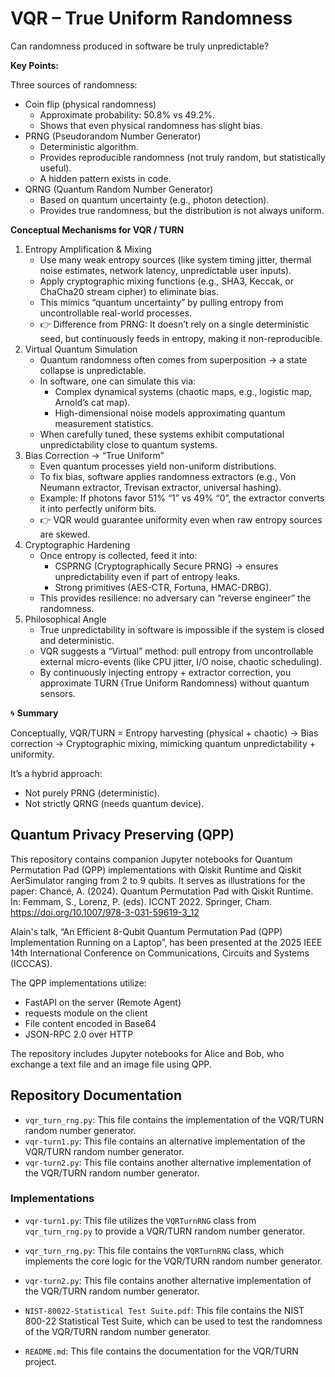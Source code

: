 # VQR – True Uniform Randomness

Can randomness produced in software be truly unpredictable?

**Key Points:**

Three sources of randomness:

*   Coin flip (physical randomness)
    *   Approximate probability: 50.8% vs 49.2%.
    *   Shows that even physical randomness has slight bias.
*   PRNG (Pseudorandom Number Generator)
    *   Deterministic algorithm.
    *   Provides reproducible randomness (not truly random, but statistically useful).
    *   A hidden pattern exists in code.
*   QRNG (Quantum Random Number Generator)
    *   Based on quantum uncertainty (e.g., photon detection).
    *   Provides true randomness, but the distribution is not always uniform.

**Conceptual Mechanisms for VQR / TURN**

1.  Entropy Amplification & Mixing
    *   Use many weak entropy sources (like system timing jitter, thermal noise estimates, network latency, unpredictable user inputs).
    *   Apply cryptographic mixing functions (e.g., SHA3, Keccak, or ChaCha20 stream cipher) to eliminate bias.
    *   This mimics “quantum uncertainty” by pulling entropy from uncontrollable real-world processes.
    *   👉 Difference from PRNG: It doesn’t rely on a single deterministic seed, but continuously feeds in entropy, making it non-reproducible.
2.  Virtual Quantum Simulation
    *   Quantum randomness often comes from superposition → a state collapse is unpredictable.
    *   In software, one can simulate this via:
        *   Complex dynamical systems (chaotic maps, e.g., logistic map, Arnold’s cat map).
        *   High-dimensional noise models approximating quantum measurement statistics.
    *   When carefully tuned, these systems exhibit computational unpredictability close to quantum systems.
3.  Bias Correction → “True Uniform”
    *   Even quantum processes yield non-uniform distributions.
    *   To fix bias, software applies randomness extractors (e.g., Von Neumann extractor, Trevisan extractor, universal hashing).
    *   Example: If photons favor 51% “1” vs 49% “0”, the extractor converts it into perfectly uniform bits.
    *   👉 VQR would guarantee uniformity even when raw entropy sources are skewed.
4.  Cryptographic Hardening
    *   Once entropy is collected, feed it into:
        *   CSPRNG (Cryptographically Secure PRNG) → ensures unpredictability even if part of entropy leaks.
        *   Strong primitives (AES-CTR, Fortuna, HMAC-DRBG).
    *   This provides resilience: no adversary can “reverse engineer” the randomness.
5.  Philosophical Angle
    *   True unpredictability in software is impossible if the system is closed and deterministic.
    *   VQR suggests a “Virtual” method: pull entropy from uncontrollable external micro-events (like CPU jitter, I/O noise, chaotic scheduling).
    *   By continuously injecting entropy + extractor correction, you approximate TURN (True Uniform Randomness) without quantum sensors.

🌀 **Summary**

Conceptually, VQR/TURN = Entropy harvesting (physical + chaotic) → Bias correction → Cryptographic mixing, mimicking quantum unpredictability + uniformity.

It’s a hybrid approach:

*   Not purely PRNG (deterministic).
*   Not strictly QRNG (needs quantum device).

## Quantum Privacy Preserving (QPP)

This repository contains companion Jupyter notebooks for Quantum Permutation Pad (QPP) implementations with Qiskit Runtime and Qiskit AerSimulator ranging from 2 to 9 qubits. It serves as illustrations for the paper: Chancé, A. (2024). Quantum Permutation Pad with Qiskit Runtime. In: Femmam, S., Lorenz, P. (eds). ICCNT 2022. Springer, Cham. https://doi.org/10.1007/978-3-031-59619-3_12

Alain's talk, “An Efficient 8-Qubit Quantum Permutation Pad (QPP) Implementation Running on a Laptop”, has been presented at the 2025 IEEE 14th International Conference on Communications, Circuits and Systems (ICCCAS).

The QPP implementations utilize:

*   FastAPI on the server (Remote Agent)
*   requests module on the client
*   File content encoded in Base64
*   JSON-RPC 2.0 over HTTP

The repository includes Jupyter notebooks for Alice and Bob, who exchange a text file and an image file using QPP.

## Repository Documentation

*   `vqr_turn_rng.py`: This file contains the implementation of the VQR/TURN random number generator.
*   `vqr-turn1.py`: This file contains an alternative implementation of the VQR/TURN random number generator.
*   `vqr-turn2.py`: This file contains another alternative implementation of the VQR/TURN random number generator.

### Implementations

*   `vqr-turn1.py`: This file utilizes the `VQRTurnRNG` class from `vqr_turn_rng.py` to provide a VQR/TURN random number generator.
*   `vqr_turn_rng.py`: This file contains the `VQRTurnRNG` class, which implements the core logic for the VQR/TURN random number generator.
*   `vqr-turn2.py`: This file contains another alternative implementation of the VQR/TURN random number generator.

*   `NIST-80022-Statistical Test Suite.pdf`: This file contains the NIST 800-22 Statistical Test Suite, which can be used to test the randomness of the VQR/TURN random number generator.
*   `README.md`: This file contains the documentation for the VQR/TURN project.
